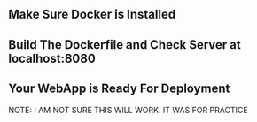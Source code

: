 ## Make Sure Docker is Installed
## Build The Dockerfile and Check Server at localhost:8080
## Your WebApp is Ready For Deployment

NOTE: I AM NOT SURE THIS WILL WORK. IT WAS FOR PRACTICE
